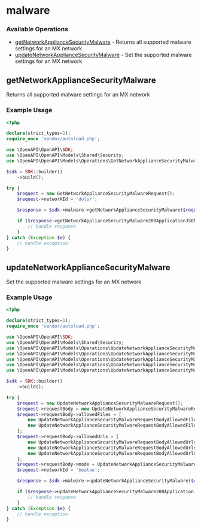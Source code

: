 # malware

### Available Operations

* [getNetworkApplianceSecurityMalware](#getnetworkappliancesecuritymalware) - Returns all supported malware settings for an MX network
* [updateNetworkApplianceSecurityMalware](#updatenetworkappliancesecuritymalware) - Set the supported malware settings for an MX network

## getNetworkApplianceSecurityMalware

Returns all supported malware settings for an MX network

### Example Usage

```php
<?php

declare(strict_types=1);
require_once 'vendor/autoload.php';

use \OpenAPI\OpenAPI\SDK;
use \OpenAPI\OpenAPI\Models\Shared\Security;
use \OpenAPI\OpenAPI\Models\Operations\GetNetworkApplianceSecurityMalwareRequest;

$sdk = SDK::builder()
    ->build();

try {
    $request = new GetNetworkApplianceSecurityMalwareRequest();
    $request->networkId = 'dolor';

    $response = $sdk->malware->getNetworkApplianceSecurityMalware($request);

    if ($response->getNetworkApplianceSecurityMalware200ApplicationJSONObject !== null) {
        // handle response
    }
} catch (Exception $e) {
    // handle exception
}
```

## updateNetworkApplianceSecurityMalware

Set the supported malware settings for an MX network

### Example Usage

```php
<?php

declare(strict_types=1);
require_once 'vendor/autoload.php';

use \OpenAPI\OpenAPI\SDK;
use \OpenAPI\OpenAPI\Models\Shared\Security;
use \OpenAPI\OpenAPI\Models\Operations\UpdateNetworkApplianceSecurityMalwareRequest;
use \OpenAPI\OpenAPI\Models\Operations\UpdateNetworkApplianceSecurityMalwareRequestBody;
use \OpenAPI\OpenAPI\Models\Operations\UpdateNetworkApplianceSecurityMalwareRequestBodyAllowedFiles;
use \OpenAPI\OpenAPI\Models\Operations\UpdateNetworkApplianceSecurityMalwareRequestBodyAllowedUrls;
use \OpenAPI\OpenAPI\Models\Operations\UpdateNetworkApplianceSecurityMalwareRequestBodyModeEnum;

$sdk = SDK::builder()
    ->build();

try {
    $request = new UpdateNetworkApplianceSecurityMalwareRequest();
    $request->requestBody = new UpdateNetworkApplianceSecurityMalwareRequestBody();
    $request->requestBody->allowedFiles = [
        new UpdateNetworkApplianceSecurityMalwareRequestBodyAllowedFiles(),
        new UpdateNetworkApplianceSecurityMalwareRequestBodyAllowedFiles(),
    ];
    $request->requestBody->allowedUrls = [
        new UpdateNetworkApplianceSecurityMalwareRequestBodyAllowedUrls(),
        new UpdateNetworkApplianceSecurityMalwareRequestBodyAllowedUrls(),
        new UpdateNetworkApplianceSecurityMalwareRequestBodyAllowedUrls(),
    ];
    $request->requestBody->mode = UpdateNetworkApplianceSecurityMalwareRequestBodyModeEnum::DISABLED;
    $request->networkId = 'beatae';

    $response = $sdk->malware->updateNetworkApplianceSecurityMalware($request);

    if ($response->updateNetworkApplianceSecurityMalware200ApplicationJSONObject !== null) {
        // handle response
    }
} catch (Exception $e) {
    // handle exception
}
```
